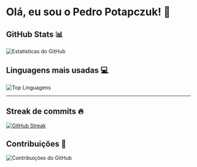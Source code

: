 # Olá, eu sou o Pedro Potapczuk! 👋

## GitHub Stats 📊
![Estatísticas do GitHub](https://github-readme-stats.vercel.app/api?username=pdroowkjj&show_icons=true&theme=dark)

## Linguagens mais usadas 💻
![Top Linguagens](https://github-readme-stats.vercel.app/api/top-langs/?username=pdroowkjj&layout=compact&theme=dark)

---

## Streak de commits 🔥
[![GitHub Streak](https://streak-stats.demolab.com?user=pdroowkjj&theme=dark&locale=pt_BR)](https://git.io/streak-stats)

## Contribuições 🌱
![Contribuições do GitHub](https://github-profile-summary-cards.vercel.app/api/cards/profile-details?username=pdroowkjj&theme=dark)
